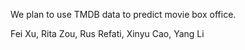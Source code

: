 We plan to use TMDB data to predict movie box office.

Fei Xu, Rita Zou, Rus Refati, Xinyu Cao, Yang Li
